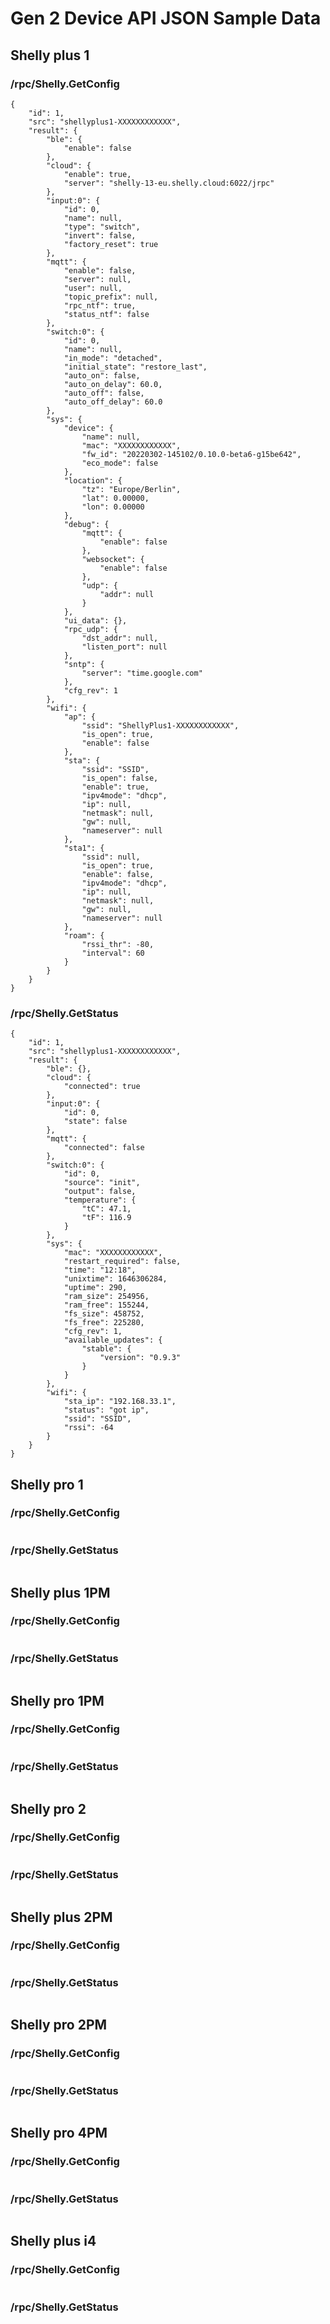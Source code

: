 # Gen 2 Device API JSON Sample Data

## Shelly plus 1

### /rpc/Shelly.GetConfig

```
{
	"id": 1,
	"src": "shellyplus1-XXXXXXXXXXXX",
	"result": {
		"ble": {
			"enable": false
		},
		"cloud": {
			"enable": true,
			"server": "shelly-13-eu.shelly.cloud:6022/jrpc"
		},
		"input:0": {
			"id": 0,
			"name": null,
			"type": "switch",
			"invert": false,
			"factory_reset": true
		},
		"mqtt": {
			"enable": false,
			"server": null,
			"user": null,
			"topic_prefix": null,
			"rpc_ntf": true,
			"status_ntf": false
		},
		"switch:0": {
			"id": 0,
			"name": null,
			"in_mode": "detached",
			"initial_state": "restore_last",
			"auto_on": false,
			"auto_on_delay": 60.0,
			"auto_off": false,
			"auto_off_delay": 60.0
		},
		"sys": {
			"device": {
				"name": null,
				"mac": "XXXXXXXXXXXX",
				"fw_id": "20220302-145102/0.10.0-beta6-g15be642",
				"eco_mode": false
			},
			"location": {
				"tz": "Europe/Berlin",
				"lat": 0.00000,
				"lon": 0.00000
			},
			"debug": {
				"mqtt": {
					"enable": false
				},
				"websocket": {
					"enable": false
				},
				"udp": {
					"addr": null
				}
			},
			"ui_data": {},
			"rpc_udp": {
				"dst_addr": null,
				"listen_port": null
			},
			"sntp": {
				"server": "time.google.com"
			},
			"cfg_rev": 1
		},
		"wifi": {
			"ap": {
				"ssid": "ShellyPlus1-XXXXXXXXXXXX",
				"is_open": true,
				"enable": false
			},
			"sta": {
				"ssid": "SSID",
				"is_open": false,
				"enable": true,
				"ipv4mode": "dhcp",
				"ip": null,
				"netmask": null,
				"gw": null,
				"nameserver": null
			},
			"sta1": {
				"ssid": null,
				"is_open": true,
				"enable": false,
				"ipv4mode": "dhcp",
				"ip": null,
				"netmask": null,
				"gw": null,
				"nameserver": null
			},
			"roam": {
				"rssi_thr": -80,
				"interval": 60
			}
		}
	}
}
```

### /rpc/Shelly.GetStatus

```
{
	"id": 1,
	"src": "shellyplus1-XXXXXXXXXXXX",
	"result": {
		"ble": {},
		"cloud": {
			"connected": true
		},
		"input:0": {
			"id": 0,
			"state": false
		},
		"mqtt": {
			"connected": false
		},
		"switch:0": {
			"id": 0,
			"source": "init",
			"output": false,
			"temperature": {
				"tC": 47.1,
				"tF": 116.9
			}
		},
		"sys": {
			"mac": "XXXXXXXXXXXX",
			"restart_required": false,
			"time": "12:18",
			"unixtime": 1646306284,
			"uptime": 290,
			"ram_size": 254956,
			"ram_free": 155244,
			"fs_size": 458752,
			"fs_free": 225280,
			"cfg_rev": 1,
			"available_updates": {
				"stable": {
					"version": "0.9.3"
				}
			}
		},
		"wifi": {
			"sta_ip": "192.168.33.1",
			"status": "got ip",
			"ssid": "SSID",
			"rssi": -64
		}
	}
}
```

## Shelly pro 1

### /rpc/Shelly.GetConfig

```
```

### /rpc/Shelly.GetStatus

```
```

## Shelly plus 1PM

### /rpc/Shelly.GetConfig

```
```

### /rpc/Shelly.GetStatus

```
```

## Shelly pro 1PM

### /rpc/Shelly.GetConfig

```
```

### /rpc/Shelly.GetStatus

```
```

## Shelly pro 2

### /rpc/Shelly.GetConfig

```
```

### /rpc/Shelly.GetStatus

```
```

## Shelly plus 2PM

### /rpc/Shelly.GetConfig

```
```

### /rpc/Shelly.GetStatus

```
```

## Shelly pro 2PM

### /rpc/Shelly.GetConfig

```
```

### /rpc/Shelly.GetStatus

```
```

## Shelly pro 4PM

### /rpc/Shelly.GetConfig

```
```

### /rpc/Shelly.GetStatus

```
```

## Shelly plus i4

### /rpc/Shelly.GetConfig

```
```

### /rpc/Shelly.GetStatus

```
```

